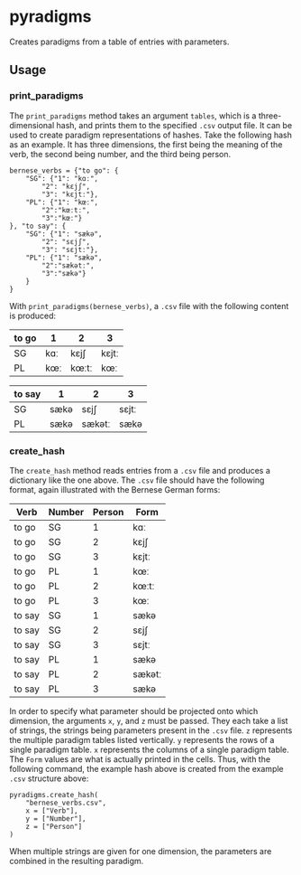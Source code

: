 # pyradigms

Creates paradigms from a table of entries with parameters.

## Usage

### print_paradigms
The `print_paradigms` method takes an argument `tables`, which is a three-dimensional hash, and prints them to the specified `.csv` output file.
It can be used to create paradigm representations of hashes.
Take the following hash as an example.
It has three dimensions, the first being the meaning of the verb, the second being number, and the third being person.

```
bernese_verbs = {"to go": {
    "SG": {"1": "kɑː",
        "2": "kɛjʃ",
        "3": "kɛjtː"},
    "PL": {"1": "kœː",
        "2":"kœːtː",
        "3":"kœː"}
}, "to say": {
    "SG": {"1": "sækə",
        "2": "sɛjʃ",
        "3": "sɛjtː"},
    "PL": {"1": "sækə",
        "2":"sækətː",
        "3":"sækə"}
    }
}
```
With `print_paradigms(bernese_verbs)`, a `.csv` file with the following content is produced:

| to go | 1  | 2  | 3  
| ----- | ----- | ----  | ----
| SG | kɑː | kɛjʃ | kɛjtː
| PL | kœː | kœːtː | kœː

| to say | 1 | 2 | 3
| ----- | ----- | ------ | ------
| SG | sækə | sɛjʃ | sɛjtː
| PL | sækə | sækətː | sækə

### create_hash
The `create_hash` method reads entries from a `.csv` file and produces a dictionary like the one above.
The `.csv` file should have the following format, again illustrated with the Bernese German forms:

| Verb | Number | Person | Form
| ----- | -----| ----- | -----
| to go | SG | 1 | kɑː
| to go | SG | 2 | kɛjʃ
| to go | SG | 3 | kɛjtː
| to go | PL | 1 | kœː
| to go | PL | 2 | kœːtː
| to go | PL | 3 | kœː
| to say | SG | 1 | sækə
| to say | SG | 2 | sɛjʃ
| to say | SG | 3 | sɛjtː
| to say | PL | 1 | sækə
| to say | PL | 2 | sækətː
| to say | PL | 3 | sækə

In order to specify what parameter should be projected onto which dimension, the arguments `x`, `y`, and `z` must be passed.
They each take a list of strings, the strings being parameters present in the `.csv` file.
`z` represents the multiple paradigm tables listed vertically.
`y` represents the rows of a single paradigm table.
`x` represents the columns of a single paradigm table.
The `Form` values are what is actually printed in the cells.
Thus, with the following command, the example hash above is created from the example `.csv` structure above:
```
pyradigms.create_hash(
    "bernese_verbs.csv",
    x = ["Verb"],
    y = ["Number"],
    z = ["Person"]
)
```

When multiple strings are given for one dimension, the parameters are combined in the resulting paradigm.
